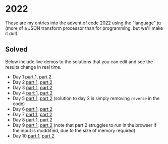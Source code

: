 # 2022

These are my entries into the [advent of code 2022](https://adventofcode.com/2022) using the "language" [jq](https://stedolan.github.io/jq/) (more of a JSON transform processor than for programming, but we'll make it do!).

## Solved

Below include live demos to the solutions that you can edit and see the results change in real time.

- Day 1 [part 1](https://jqterm.com/ff764509777096eb5a92fc89baa13547?query=split%28%22%5Cn%5Cn%22%29%20%7C%20map%28split%28%22%5Cn%22%29%20%7C%20map%28tonumber%3F%29%20%7C%20add%29%20%7C%20max&slurp=true&raw-input=true), [part 2](https://jqterm.com/ff764509777096eb5a92fc89baa13547?query=split%28%22%5Cn%5Cn%22%29%20%7C%20map%28split%28%22%5Cn%22%29%20%7C%20map%28tonumber%3F%29%20%7C%20add%29%20%7C%20sort%5B-3%3A%5D%20%7C%20add&slurp=true&raw-input=true)
- Day 2 [part 1](https://jqterm.com/a41db175eab863e7205a04275edf2da7?query=def%20values%3A%20%7B%20A%3A%20-1%2C%20B%3A%20-2%2C%20C%3A%20-3%2C%20X%3A%201%2C%20Y%3A%202%2C%20Z%3A%203%20%7D%5B.%5D%3B%0A%0A%23%20-2%20%3D%20win%2C%20-1%20%3D%20lose%2C%200%20%3D%20draw%2C%201%20%3D%20win%2C%202%20%3D%20lose%0A%23%20so%20we%20adjust%20the%20values%20for%20the%20scoring%0Adef%20score%3A%0A%20%20add%20%7C%0A%20%20if%20.%20%3D%3D%20-2%20then%201%0A%20%20elif%20.%20%3D%3D%202%20then%20-1%0A%20%20else%20.%0A%20%20end%0A%3B%0A%0Adef%20scoring%3A%20if%20.%20%3C%200%20then%200%20elif%20.%20%3D%3D%200%20then%203%20else%206%20end%3B%0A%0A%7B%20A%3A%20%22X%22%2C%20B%3A%20%22Y%22%2C%20C%3A%20%22Z%22%20%7D%20as%20%24draw%20%7C%0A%7B%20A%3A%20%22Y%22%2C%20B%3A%20%22Z%22%2C%20C%3A%20%22X%22%20%7D%20as%20%24win%20%7C%0A%7B%20A%3A%20%22Z%22%2C%20B%3A%20%22X%22%2C%20C%3A%20%22Y%22%20%7D%20as%20%24lose%20%7C%0A%0Adef%20predict%3A%0A%09if%20.%5B1%5D%20%3D%3D%20%22X%22%20then%20%5B.%5B0%5D%2C%20%24lose%5B.%5B0%5D%5D%5D%0A%09elif%20.%5B1%5D%20%3D%3D%20%22Y%22%20then%20%5B.%5B0%5D%2C%20%24draw%5B.%5B0%5D%5D%5D%0A%09else%20%5B.%5B0%5D%2C%20%24win%5B.%5B0%5D%5D%5D%0A%09end%0A%3B%0A%0Asplit%28%22%5Cn%22%29%20%7C%0Amap%28%0A%20%20select%28.%20!%3D%20%22%22%29%20%7C%20%23%20filter%20empty%0A%20%20split%28%22%20%22%29%20%7C%20%23%20get%20left%20and%20right%0A%20%20predict%20%7C%0A%20%20map%28values%29%20%7C%20%23%20convert%20to%20scoring%0A%20%20score%20as%20%24win%20%7C%20%23%20capture%20whether%20it%20was%20win%2C%20lose%20or%20draw%0A%20%20.%5B1%5D%20%2B%20%28%24win%20%7C%20scoring%29%0A%29%20%7C%20add%0A&slurp=true&raw-input=true), [part 2](https://jqterm.com/a41db175eab863e7205a04275edf2da7?query=def%20values%3A%20%7B%20A%3A%20-1%2C%20B%3A%20-2%2C%20C%3A%20-3%2C%20X%3A%201%2C%20Y%3A%202%2C%20Z%3A%203%20%7D%5B.%5D%3B%0A%0A%23%20-2%20%3D%20win%2C%20-1%20%3D%20lose%2C%200%20%3D%20draw%2C%201%20%3D%20win%2C%202%20%3D%20lose%0A%23%20so%20we%20adjust%20the%20values%20for%20the%20scoring%0Adef%20score%3A%0A%20%20add%20%7C%0A%20%20if%20.%20%3D%3D%20-2%20then%201%0A%20%20elif%20.%20%3D%3D%202%20then%20-1%0A%20%20else%20.%0A%20%20end%0A%3B%0A%0Adef%20scoring%3A%20if%20.%20%3C%200%20then%200%20elif%20.%20%3D%3D%200%20then%203%20else%206%20end%3B%0A%0A%7B%20A%3A%20%22X%22%2C%20B%3A%20%22Y%22%2C%20C%3A%20%22Z%22%20%7D%20as%20%24draw%20%7C%0A%7B%20A%3A%20%22Y%22%2C%20B%3A%20%22Z%22%2C%20C%3A%20%22X%22%20%7D%20as%20%24win%20%7C%0A%7B%20A%3A%20%22Z%22%2C%20B%3A%20%22X%22%2C%20C%3A%20%22Y%22%20%7D%20as%20%24lose%20%7C%0A%0Adef%20predict%3A%0A%09if%20.%5B1%5D%20%3D%3D%20%22X%22%20then%20%5B.%5B0%5D%2C%20%24lose%5B.%5B0%5D%5D%5D%0A%09elif%20.%5B1%5D%20%3D%3D%20%22Y%22%20then%20%5B.%5B0%5D%2C%20%24draw%5B.%5B0%5D%5D%5D%0A%09else%20%5B.%5B0%5D%2C%20%24win%5B.%5B0%5D%5D%5D%0A%09end%0A%3B%0A%0Asplit%28%22%5Cn%22%29%20%7C%0Amap%28%0A%20%20select%28.%20!%3D%20%22%22%29%20%7C%20%23%20filter%20empty%0A%20%20split%28%22%20%22%29%20%7C%20%23%20get%20left%20and%20right%0A%20%20predict%20%7C%0A%20%20map%28values%29%20%7C%20%23%20convert%20to%20scoring%0A%20%20score%20as%20%24win%20%7C%20%23%20capture%20whether%20it%20was%20win%2C%20lose%20or%20draw%0A%20%20.%5B1%5D%20%2B%20%28%24win%20%7C%20scoring%29%0A%29%20%7C%20add%0A&slurp=true&raw-input=true)
- Day 3 [part 1](https://jqterm.com/0a9a8041baad77b6f10715a57fff4adf?query=def%20mapToNumbers%3A%20explode%20%7C%20map%28.%20-%2096%29%20%7C%20map%28if%20.%20%3C%200%20then%20.%20%2B%2058%20else%20.%20end%29%3B%0A%0Adef%20findRepeating%3A%0A%20%20length%20as%20%24l%20%7C%20split%28%22%22%29%20%7C%0A%20%20%28reduce%20.%5B0%3A%24l%2F2%5D%5B%5D%20as%20%24_%20%28%7B%7D%3B%20.%20%2B%20%7B%20%22%5C%28%24_%29%22%3A%201%20%7D%20%29%29%20as%20%24start%20%7C%0A%20%20reduce%20.%5B%24l%2F2%3A%5D%5B%5D%20as%20%24_%20%28%24start%3B%20if%20.%5B%24_%5D%20%3D%3D%201%20then%20.%5B%24_%5D%20%2B%3D%201%20else%20.%20end%29%20%7C%0A%20%20to_entries%20%7C%20map%28select%28.value%20%3E%201%29%29%20%7C%20first.key%0A%3B%0A%0Adef%20parse%3A%20split%28%22%5Cn%22%29%20%7C%20map%28select%28.%20!%3D%20%22%22%29%29%3B%0A%0Aparse%20%7C%20map%28findRepeating%29%20%7C%20join%28%22%22%29%20%7C%20mapToNumbers%20%7C%20add%0A&slurp=true&raw-input=true), [part 2](https://jqterm.com/0a9a8041baad77b6f10715a57fff4adf?query=def%20mapToNumbers%3A%20explode%20%7C%20map%28.%20-%2096%29%20%7C%20map%28if%20.%20%3C%200%20then%20.%20%2B%2058%20else%20.%20end%29%3B%0A%0Adef%20findRepeating%3A%20%0A%20%20.%20as%20%24in%20%7C%20%0A%20%20%28reduce%20%28%24in%5B0%5D%20%7C%20split%28%22%22%29%29%5B%5D%20as%20%24_%20%28%7B%7D%3B%20.%20%2B%20%7B%20%24_%3A%201%20%7D%20%29%29%20%7C%20.%20as%20%24a%20%7C%0A%20%20reduce%20%28%24in%5B1%5D%20%7C%20split%28%22%22%29%29%5B%5D%20as%20%24_%20%28%24a%3B%20if%20.%5B%24_%5D%20%3D%3D%201%20then%20.%5B%24_%5D%20%2B%3D%201%20else%20.%20end%29%20%7C%20.%20as%20%24b%20%7C%0A%20%20reduce%20%28%24in%5B2%5D%20%7C%20split%28%22%22%29%29%5B%5D%20as%20%24_%20%28%24b%3B%20if%20.%5B%24_%5D%20%3D%3D%202%20then%20.%5B%24_%5D%20%2B%3D%201%20else%20.%20end%29%20%7C%0A%20%20to_entries%20%7C%20map%28select%28.value%20%3E%202%29%29%20%7C%20first.key%0A%3B%0A%0Adef%20parse%3A%20split%28%22%5Cn%22%29%20%7C%20map%28select%28.%20!%3D%20%22%22%29%29%3B%0A%0Adef%20group%28%24n%29%3A%20.%20as%20%24input%20%7C%20reduce%20range%20%280%3B%20length%3B%20%24n%29%20as%20%24i%20%28%5B%5D%3B%20.%20%2B%20%5B%24input%5B%24i%3A%24i%2B%24n%5D%5D%29%3B%0A%0Aparse%20%7C%20group%283%29%20%7C%20map%28findRepeating%29%20%7C%20join%28%22%22%29%20%7C%20mapToNumbers%20%7C%20add&slurp=true&raw-input=true)
- Day 4 [part 1](https://jqterm.com/633b9ded392c4558cdb4e70a963272bf?query=def%20parse%3A%20split%28%22%5Cn%22%29%20%7C%20map%28select%28.%20!%3D%20%22%22%29%20%7C%20split%28%22%2C%22%29%20%7C%20map%28split%28%22-%22%29%20%7C%20map%28tonumber%29%29%29%3B%0Adef%20asRange%3A%0A%09%28flatten%20%7C%20%7B%20min%3A%20min%2C%20max%3A%20max%20%7D%29%20as%20%24range%20%7C%0A%20%20map%28%0A%20%20%20%20%28.%5B0%5D%20%3E%20%24range.min%29%20or%20%28.%5B1%5D%20%3C%20%24range.max%29%0A%20%20%29%20%7C%20select%28%28.%5B0%5D%20and%20.%5B1%5D%29%20%7C%20not%29%0A%3B%0Aparse%20%7C%20map%28asRange%29%20%7C%20length%0A&slurp=true&raw-input=true), [part 2](https://jqterm.com/633b9ded392c4558cdb4e70a963272bf?query=def%20parse%3A%20split%28%22%5Cn%22%29%20%7C%20map%28select%28.%20!%3D%20%22%22%29%20%7C%20split%28%22%2C%22%29%20%7C%20map%28split%28%22-%22%29%20%7C%20map%28tonumber%29%29%29%3B%0A%0Aparse%20%7C%20map%28%0A%09%28flatten%20%7C%20max%20-%20min%29%20as%20%24range%20%7C%20%0A%09map%28max%20-%20min%29%20%7C%20%24range%20-%20add%0A%29%20%7C%20map%28select%28.%20%3E%200%20%7C%20not%29%29%20%7C%20length&slurp=true&raw-input=true)
- Day 5 [part 1](https://jqterm.com/e800b0fd6d97106e263952a776554891?query=def%20stripEmpty%3A%20map%28select%28.%20!%3D%20%22%22%20and%20.%20!%3D%20%22%20%22%29%29%3B%0A%0Adef%20parse%3A%20split%28%22%5Cn%5Cn%22%29%20%7C%20map%28split%28%22%5Cn%22%29%20%7C%20stripEmpty%29%20%7C%20%7B%20stack%3A%20.%5B0%5D%2C%20moves%3A%20.%5B1%5D%20%7D%3B%0A%0Adef%20getRows%28%24cols%29%3A%0A%20%20.%20as%20%24stack%20%7C%0A%20%20reduce%20range%20%280%3B%20%24cols%20*%204%3B%204%29%20as%20%24i%20%28%0A%20%20%20%20%5B%5D%3B%0A%20%20%20%20.%20%2B%20%5B%24stack%5B%24i%2B1%3A%24i%2B2%5D%5D%0A%20%20%29%3B%0A%0Adef%20parseStack%3A%0A%20%20.stack%20%7C%20reverse%20as%20%24stack%20%7C%0A%20%20%28%24stack%5B0%5D%20%7C%20split%28%22%20%22%29%20%7C%20stripEmpty%20%7C%20length%29%20as%20%24cols%20%7C%0A%20%20%24stack%5B1%3A%5D%20%7C%20map%28getRows%28%24cols%29%29%20%7C%20transpose%20%7C%20map%28stripEmpty%29%0A%3B%0A%0Adef%20parseMove%3A%20split%28%22%20%22%29%20%7C%20%7B%20n%3A%20.%5B1%5D%20%7C%20tonumber%2C%20from%3A%20%28.%5B3%5D%20%7C%20tonumber%20-1%29%2C%20to%3A%20%28.%5B5%5D%20%7C%20tonumber%20-1%29%20%7D%3B%0A%0Adef%20processMoves%3A%0A%20%20reduce%20%28.moves%20%7C%20map%28parseMove%29%29%5B%5D%20as%20%24move%20%28%0A%20%20%20%20.stack%3B%20%23%20initial%20state%0A%20%20%20%20%28.%5B%24move.from%5D%5B-%24move.n%3A%5D%20%7C%20reverse%29%20as%20%24target%20%7C%20%23%20copy%0A%20%20%20%20.%5B%24move.from%5D%20%3D%20.%5B%24move.from%5D%5B%3A-%24move.n%5D%20%7C%20%23%20remove%0A%20%20%20%20.%5B%24move.to%5D%20%2B%3D%20%24target%20%23%20add%0A%20%20%29%0A%3B%0A%0Aparse%20%7C%0A.%20%2B%20%7B%20stack%3A%20parseStack%20%7D%20%7C%0AprocessMoves%20%7C%0Amap%28.%5B-1%5D%29%20%7C%20%0Ajoin%28%22%22%29%0A&slurp=true&raw-input=true&raw=true), [part 2](https://jqterm.com/e800b0fd6d97106e263952a776554891?query=def%20stripEmpty%3A%20map%28select%28.%20!%3D%20%22%22%20and%20.%20!%3D%20%22%20%22%29%29%3B%0A%0Adef%20parse%3A%20split%28%22%5Cn%5Cn%22%29%20%7C%20map%28split%28%22%5Cn%22%29%20%7C%20stripEmpty%29%20%7C%20%7B%20stack%3A%20.%5B0%5D%2C%20moves%3A%20.%5B1%5D%20%7D%3B%0A%0Adef%20getRows%28%24cols%29%3A%0A%20%20.%20as%20%24stack%20%7C%0A%20%20reduce%20range%20%280%3B%20%24cols%20*%204%3B%204%29%20as%20%24i%20%28%0A%20%20%20%20%5B%5D%3B%0A%20%20%20%20.%20%2B%20%5B%24stack%5B%24i%2B1%3A%24i%2B2%5D%5D%0A%20%20%29%3B%0A%0Adef%20parseStack%3A%0A%20%20.stack%20%7C%20reverse%20as%20%24stack%20%7C%0A%20%20%28%24stack%5B0%5D%20%7C%20split%28%22%20%22%29%20%7C%20stripEmpty%20%7C%20length%29%20as%20%24cols%20%7C%0A%20%20%24stack%5B1%3A%5D%20%7C%20map%28getRows%28%24cols%29%29%20%7C%20transpose%20%7C%20map%28stripEmpty%29%0A%3B%0A%0Adef%20parseMove%3A%20split%28%22%20%22%29%20%7C%20%7B%20n%3A%20.%5B1%5D%20%7C%20tonumber%2C%20from%3A%20%28.%5B3%5D%20%7C%20tonumber%20-1%29%2C%20to%3A%20%28.%5B5%5D%20%7C%20tonumber%20-1%29%20%7D%3B%0A%0Adef%20processMoves%3A%0A%20%20reduce%20%28.moves%20%7C%20map%28parseMove%29%29%5B%5D%20as%20%24move%20%28%0A%20%20%20%20.stack%3B%20%23%20initial%20state%0A%20%20%20%20.%5B%24move.from%5D%5B-%24move.n%3A%5D%20as%20%24target%20%7C%20%23%20copy%0A%20%20%20%20.%5B%24move.from%5D%20%3D%20.%5B%24move.from%5D%5B%3A-%24move.n%5D%20%7C%20%23%20remove%0A%20%20%20%20.%5B%24move.to%5D%20%2B%3D%20%24target%20%23%20add%0A%20%20%29%0A%3B%0A%0Aparse%20%7C%0A.%20%2B%20%7B%20stack%3A%20parseStack%20%7D%20%7C%0AprocessMoves%20%7C%0Amap%28.%5B-1%5D%29%20%7C%20%0Ajoin%28%22%22%29%0A&slurp=true&raw-input=true&raw=true) (solution to day 2 is simply removing `reverse` in the code)
- Day 6 [part 1](https://jqterm.com/656c5189b2346d56b2ad5c9f4af97402?query=4%20as%20%24n%20%7C%0A.%20as%20%24input%20%7C%0A0%20%7C%20until%28%0A%20%20%28%24input%5B.%3A.%2B%24n%5D%20%7C%20explode%20%7C%20unique%20%7C%20length%29%20%3D%3D%20%24n%3B%0A%20%20.%20%2B%201%0A%29%20%7C%0A.%20%2B%20%24n&slurp=true&raw-input=true), [part 2](https://jqterm.com/656c5189b2346d56b2ad5c9f4af97402?query=14%20as%20%24n%20%7C%0A.%20as%20%24input%20%7C%0A0%20%7C%20until%28%0A%20%20%28%24input%5B.%3A.%2B%24n%5D%20%7C%20explode%20%7C%20unique%20%7C%20length%29%20%3D%3D%20%24n%3B%0A%20%20.%20%2B%201%0A%29%20%7C%0A.%20%2B%20%24n&slurp=true&raw-input=true)
- Day 7 [part 1](https://jqterm.com/edc25c50ed0c5168f221a6f934bb0824?query=def%20log%28s%29%3A%20.%20as%20%24_%20%7C%20%5Bs%5D%20%7C%20debug%20%7C%20%24_%3B%0Adef%20parse%3A%20split%28%22%5Cn%22%29%20%7C%20map%28select%28.%20!%3D%20%22%22%29%29%3B%0Adef%20parseLine%3A%0A%09split%28%22%20%22%29%20%7C%0A%09if%20.%5B0%5D%20%3D%3D%20%22dir%22%20then%0A%09%09%7B%20file%3A%20%22%5C%28.%5B1%5D%29%22%2C%20contents%3A%20%7B%7D%2C%20type%3A%20%22dir%22%20%7D%0A%09else%0A%09%09%7B%20file%3A%20%22%5C%28.%5B1%5D%29%22%2C%20size%3A%20.%5B0%5D%20%7C%20tonumber%2C%20type%3A%20%22file%22%20%7D%0A%09end%0A%3B%0A%0Adef%20cd%28%24path%29%3A%0A%20%20if%20%24path%20%3D%3D%20%22..%22%20then%0A%20%20%20%20.pwd%20%3D%20.pwd%5B%3A-1%5D%20%23%20pop%0A%20%20else%0A%20%20%20%20.pwd%20%2B%3D%20%5B%24path%5D%20%7C%0A%20%20%20%20setpath%28.pwd%3B%20%7B%20_files%3A%20%5B%5D%20%7D%29%0A%20%20end%0A%3B%0A%0Adef%20doCommand%28%24cmd%29%3A%0A%09if%20%28%24cmd%20%7C%20startswith%28%22%24%20cd%22%29%29%20then%0A%09%09%28%24cmd%20%7C%20split%28%22%20%22%29%20%7C%20.%5B2%5D%29%20as%20%24path%20%7C%0A%20%20%20%20cd%28%24path%29%0A%09elif%20%24cmd%20%7C%20startswith%28%22%24%20ls%22%29%20then%0A%20%20%20%20.%0A%09else%0A%20%20%20%20%28%24cmd%20%7C%20parseLine%29%20as%20%24res%20%7C%0A%20%20%20%20if%20%24res.type%20%3D%3D%20%22file%22%20then%0A%20%20%20%20%20%20%28getpath%28.pwd%20%2B%20%5B%22_files%22%5D%29%20%2B%20%5B%24res%5D%29%20as%20%24res%20%7C%0A%20%20%20%20%20%20setpath%28.pwd%20%2B%20%5B%22_files%22%5D%3B%20%24res%29%0A%20%20%20%20else%20.%20end%0A%09end%0A%3B%0A%0Adef%20buildTree%28%24fs%29%3A%0A%20%20reduce%20.%5B%5D%20as%20%24line%20%28%0A%20%20%20%20%24fs%3B%20%23%20initial%20state%0A%20%20%20%20doCommand%28%24line%29%0A%20%20%29%0A%3B%0A%0Adef%20calc%3A%0A%20%20walk%28%0A%20%20%20%20if%20type%20%3D%3D%20%22object%22%20and%20._files%3F%20then%0A%20%20%20%20%20._size%20%3D%20%28%5B..%5D%20%7C%20map%28select%28._files%3F%29._files%20%7C%20map%28.size%29%20%7C%20add%29%29%0A%20%20%20%20else%20.%20end%0A%20%20%29%0A%3B%0A%0Adef%20total%3A%0A%20%20%5B..%5D%20%7C%20map%28select%28._size%3F%29._size%20%7C%20add%29%20%7C%20map%28select%28.%20%3C%3D%20100000%29%29%20%7C%20add%0A%3B%0A%0A%7B%20%22%2F%22%3A%20%7B%7D%2C%20%22pwd%22%3A%20%5B%22%2F%22%5D%20%7D%20as%20%24fs%20%7C%0A%0Aparse%5B1%3A%5D%20%7C%20buildTree%28%24fs%29%20%7C%20calc%20%7C%20total%0A&slurp=true&raw-input=true), [part 2](https://jqterm.com/edc25c50ed0c5168f221a6f934bb0824?query=def%20log%28s%29%3A%20.%20as%20%24_%20%7C%20%5Bs%5D%20%7C%20debug%20%7C%20%24_%3B%0Adef%20parse%3A%20split%28%22%5Cn%22%29%20%7C%20map%28select%28.%20!%3D%20%22%22%29%29%3B%0Adef%20parseLine%3A%0A%09split%28%22%20%22%29%20%7C%0A%09if%20.%5B0%5D%20%3D%3D%20%22dir%22%20then%0A%09%09%7B%20file%3A%20%22%5C%28.%5B1%5D%29%22%2C%20contents%3A%20%7B%7D%2C%20type%3A%20%22dir%22%20%7D%0A%09else%0A%09%09%7B%20file%3A%20%22%5C%28.%5B1%5D%29%22%2C%20size%3A%20.%5B0%5D%20%7C%20tonumber%2C%20type%3A%20%22file%22%20%7D%0A%09end%0A%3B%0A%0Adef%20cd%28%24path%29%3A%0A%20%20if%20%24path%20%3D%3D%20%22..%22%20then%0A%20%20%20%20.pwd%20%3D%20.pwd%5B%3A-1%5D%20%23%20pop%0A%20%20else%0A%20%20%20%20.pwd%20%2B%3D%20%5B%24path%5D%20%7C%0A%20%20%20%20setpath%28.pwd%3B%20%7B%20_files%3A%20%5B%5D%20%7D%29%0A%20%20end%0A%3B%0A%0Adef%20doCommand%28%24cmd%29%3A%0A%09if%20%28%24cmd%20%7C%20startswith%28%22%24%20cd%22%29%29%20then%0A%09%09%28%24cmd%20%7C%20split%28%22%20%22%29%20%7C%20.%5B2%5D%29%20as%20%24path%20%7C%0A%20%20%20%20cd%28%24path%29%0A%09elif%20%24cmd%20%7C%20startswith%28%22%24%20ls%22%29%20then%0A%20%20%20%20.%0A%09else%0A%20%20%20%20%28%24cmd%20%7C%20parseLine%29%20as%20%24res%20%7C%0A%20%20%20%20if%20%24res.type%20%3D%3D%20%22file%22%20then%0A%20%20%20%20%20%20%28getpath%28.pwd%20%2B%20%5B%22_files%22%5D%29%20%2B%20%5B%24res%5D%29%20as%20%24res%20%7C%0A%20%20%20%20%20%20setpath%28.pwd%20%2B%20%5B%22_files%22%5D%3B%20%24res%29%0A%20%20%20%20else%20.%20end%0A%09end%0A%3B%0A%0Adef%20buildTree%28%24fs%29%3A%0A%20%20reduce%20.%5B%5D%20as%20%24line%20%28%0A%20%20%20%20%24fs%3B%20%23%20initial%20state%0A%20%20%20%20doCommand%28%24line%29%0A%20%20%29%0A%3B%0A%0Adef%20calc%3A%0A%20%20walk%28%0A%20%20%20%20if%20type%20%3D%3D%20%22object%22%20and%20._files%3F%20then%0A%20%20%20%20%20._size%20%3D%20%28%5B..%5D%20%7C%20map%28select%28._files%3F%29._files%20%7C%20map%28.size%29%20%7C%20add%29%29%0A%20%20%20%20else%20.%20end%0A%20%20%29%0A%3B%0A%0Adef%20totals%3A%0A%20%20%5B..%5D%20%7C%20map%28select%28._size%3F%29._size%20%7C%20add%29%0A%3B%0A%0A%7B%20%22%2F%22%3A%20%7B%7D%2C%20%22pwd%22%3A%20%5B%22%2F%22%5D%20%7D%20as%20%24fs%20%7C%0A70000000%20as%20%24total%20%7C%0A30000000%20as%20%24min%20%7C%0Aparse%5B1%3A%5D%20%7C%20buildTree%28%24fs%29%20%7C%0Acalc%20%7C%0Atotals%20%7C%0Asort%20%7C%0A%28%24total%20-%20last%29%20as%20%24available%20%7C%0Amap%28select%28%0A%20%20%28%24available%20%2B%20.%29%20%3E%20%24min%0A%29%29%20%7C%20first%0A&slurp=true&raw-input=true)
- Day 8 [part 1](https://jqterm.com/a1d8b5dbbc82a3775431a28dc3cbda9d?query=def%20parse%3A%0A%09split%28%22%5Cn%22%29%20%7C%0A%09map%28select%28.%20!%3D%20%22%22%29%20%7C%0A%09%20%20%20%20split%28%22%22%29%20%7C%0A%09%09map%28tonumber%29%0A%09%29%20%7C%0A%09to_entries%20%7C%0A%09map%28%0A%09%09.key%20as%20%24y%20%7C%0A%20%20%20%20%20%20%09.value%20%7C%0A%20%20%20%20%20%20%09to_entries%20%7C%0A%20%20%20%20%20%20%09map%28%0A%09%09%09.%20%2B%20%7B%20x%3A%20.key%2C%20y%3A%20%24y%20%7D%20%7C%0A%20%20%20%20%20%20%20%20%20%20%09del%28.key%29%0A%09%09%29%0A%09%29%0A%3B%0A%0Adef%20find%28%24trees%29%3A%0A%20%20%24trees%20%7C%0A%09.%5B1%3A-1%5D%20%7C%0A%20%20map%28%0A%20%20%20%20first%20as%20%24first%20%7C%0A%20%20%20%20.%5B1%3A-1%5D%20%7C%0A%20%20%20%20%20%20%23%20log%28%24first%2C.%29%7C%0A%20%20%20%20reduce%20.%5B%5D%20as%20%24_%20%28%0A%20%20%20%20%20%20%5B%24first%5D%3B%0A%20%20%20%20%20%20if%20%24_.value%20%3E%20last.value%20then%0A%20%20%20%20%20%20%20%20.%20%2B%20%5B%24_%5D%0A%20%20%20%20%20%20else%0A%20%20%20%20%20%20%20%20.%0A%20%20%20%20%20%20end%0A%20%20%20%20%29%20%7C%20.%5B1%3A%5D%0A%20%20%29%0A%3B%0A%0Aparse%20%7C%0A.%20as%20%24input%20%7C%0A%5B%0A%20%20find%28.%29%2C%0A%20%20find%28map%28reverse%29%29%2C%0A%20%20find%28transpose%29%2C%0A%20%20find%28transpose%20%7C%20map%28reverse%29%29%0A%5D%20%7C%0Aflatten%20%7C%0Amap%28select%28.%20!%3D%20null%29%29%20%7C%0Aunique%20%7C%0Alength%20as%20%24inner%20%7C%0A%24input%20%7C%0Afirst%20%7C%0Alength%20*%202%20%2B%20%28%24input%20%7C%20transpose%20%7C%20first%20%7C%20%28length%20-%202%29%20*%202%29%20%2B%20%24inner%0A&slurp=true&raw-input=true), [part 2](https://jqterm.com/a1d8b5dbbc82a3775431a28dc3cbda9d?query=def%20parse%3A%0A%09split%28%22%5Cn%22%29%20%7C%0A%09map%28select%28.%20!%3D%20%22%22%29%20%7C%0A%09%20%20%20%20split%28%22%22%29%20%7C%0A%09%09map%28tonumber%29%0A%09%29%20%7C%0A%09to_entries%20%7C%0A%09map%28%0A%09%09.key%20as%20%24y%20%7C%0A%20%20%20%20%20%20%09.value%20%7C%0A%20%20%20%20%20%20%09to_entries%20%7C%0A%20%20%20%20%20%20%09map%28%0A%09%09%09.%20%2B%20%7B%20x%3A%20.key%2C%20y%3A%20%24y%20%7D%20%7C%0A%20%20%20%20%20%20%20%20%20%20%09del%28.key%29%0A%09%09%29%0A%09%29%0A%3B%0A%0Adef%20find%3A%0A%20%20map%28%20%23%20each%20row%0A%20%20%20%20.%20as%20%24input%20%7C%0A%20%20%20%20%5Bforeach%20range%280%3B%20length%29%20as%20%24i%20%28%0A%20%20%20%20%20%20%24input%5B0%5D%3B%0A%20%20%20%20%20%20%24input%5B%24i%5D%20as%20%24current%20%7C%0A%20%20%20%20%20%20%24input%5B%24i%2B1%3A%5D%20%7C%0A%20%20%20%20%20%20length%20as%20%24n%20%7C%0A%20%20%20%20%20%20if%20%24n%20%3D%3D%200%20then%0A%20%20%20%20%20%20%20%200%0A%20%20%20%20%20%20else%0A%20%20%20%20%20%20%20%20until%28%0A%20%20%20%20%20%20%20%20%20%20%28length%20%3D%3D%200%29%20or%20%28first.value%20%3E%3D%20%24current.value%29%3B%0A%20%20%20%20%20%20%20%20%20%20.%5B1%3A%5D%0A%20%20%20%20%20%20%20%20%29%20%7C%0A%0A%20%20%20%20%20%20%20%20if%20length%20%3D%3D%200%20then%0A%20%20%20%20%20%20%20%20%20%200%0A%20%20%20%20%20%20%20%20else%0A%20%20%20%20%20%20%20%20%20%20length%20-%201%0A%20%20%20%20%20%20%20%20end%20%7C%0A%0A%20%20%20%20%20%20%20%20%28%24n%20-%20length%29%0A%20%20%20%20%20%20end%20%7C%0A%20%20%20%20%20%20.%20as%20%24score%20%7C%0A%0A%20%20%20%20%20%20%24input%5B%24i%5D%20%2B%20%7B%20score%3A%20%28%24score%20*%20%28%24input%5B%24i%5D.score%20%2F%2F%201%29%29%20%7D%0A%20%20%20%20%20%20%3B%0A%0A%20%20%20%20%20%20.%20%23%20emit%0A%20%20%20%20%29%5D%0A%20%20%29%0A%3B%0A%0Aparse%20%7C%0Afind%20%7C%0Amap%28reverse%29%20%7C%0Afind%20%7C%0Atranspose%20%7C%0Afind%20%7C%0Amap%28reverse%29%20%7C%0Afind%20%7C%0Aflatten%20%7C%0Amax_by%28.score%29%20%7C%0A.score%0A&slurp=true&raw-input=true)
- Day 9 [part 1](https://jqterm.com/304f9590d16035b539a8435f44440896?query=def%20parse%3A%20split%28%22%5Cn%22%29%20%7C%20map%28select%28.%20!%3D%20%22%22%29%20%7C%20split%28%22%20%22%29%20%7C%20%7B%20dir%3A%20.%5B0%5D%2C%20n%3A%20.%5B1%5D%20%7C%20tonumber%20%7D%29%20%3B%0A%0Adef%20calcGrid%3A%0A%20%20%5B%7B%20%20x%3A%200%2C%20y%3A%200%20%7D%5D%20as%20%24grid%20%7C%0A%20%20.%20as%20%24steps%20%7C%0A%20%20reduce%20range%280%3B%20length%29%20as%20%24i%20%28%0A%20%20%20%20%24grid%3B%0A%20%20%20%20if%20%24steps%5B%24i%5D.dir%20%3D%3D%20%22R%22%20then%0A%20%20%20%20%20%20.%20%2B%20%5B%7B%20x%3A%20%28last.x%20%2B%20%24steps%5B%24i%5D.n%29%2C%20y%3A%20last.y%20%7D%5D%0A%20%20%20%20elif%20%24steps%5B%24i%5D.dir%20%3D%3D%20%22L%22%20then%0A%20%20%20%20%20%20.%20%2B%20%5B%7B%20x%3A%20%28last.x%20-%20%24steps%5B%24i%5D.n%29%2C%20y%3A%20last.y%20%7D%5D%0A%20%20%20%20elif%20%24steps%5B%24i%5D.dir%20%3D%3D%20%22U%22%20then%0A%20%20%20%20%20%20.%20%2B%20%5B%7B%20x%3A%20last.x%2C%20y%3A%20%28last.y%20%2B%20%24steps%5B%24i%5D.n%29%20%7D%5D%0A%20%20%20%20else%0A%20%20%20%20%20%20.%20%2B%20%5B%7B%20x%3A%20last.x%2C%20y%3A%20%28last.y%20-%20%24steps%5B%24i%5D.n%29%20%7D%5D%0A%20%20%20%20end%0A%20%20%29%20%7C%20%7B%0A%20%20%20%20width%3A%20%28%28max_by%28.x%29.x%20-%20min_by%28.x%29.x%29%20%2B%201%29%2C%0A%20%20%20%20height%3A%20%28%28max_by%28.y%29.y%20-%20min_by%28.y%29.y%29%20%2B%201%29%2C%0A%20%20%20%20extra%3A%20%5B%28min_by%28.x%29.x%20%7C%20fabs%29%2C%20%28min_by%28.y%29.y%20%7C%20fabs%29%5D%0A%20%20%7D%0A%3B%0A%0Adef%20repeatN%28%24n%29%3A%20.%20as%20%24_%20%7C%20%5Brange%280%3B%20%24n%29%5D%20%7C%20map%28%24_%29%20%7C%20join%28%22%22%29%3B%0Adef%20stepValue%3A%0A%20%20%20%20if%20.s%20then%0A%20%20%20%20%20%20%22s%22%0A%20%20%20%20elif%20.h%20then%0A%20%20%20%20%20%20%22H%22%0A%20%20%20%20elif%20.t%20then%0A%20%20%20%20%20%20%22T%22%0A%20%20%20%20elif%20.visited%20then%0A%20%20%20%20%20%20%22%23%22%0A%20%20%20%20else%0A%20%20%20%20%20%20%22.%22%0A%20%20%20%20end%0A%3B%0Adef%20renderState%28%24grid%29%3A%0A%20%20.%20as%20%24movement%20%7C%0A%20%20reduce%20range%280%3B%20%24grid.height%29%20as%20%24y%20%28%0A%20%20%20%20%5B%5D%3B%0A%20%20%20%20.%20%2B%20%5Breduce%20range%280%3B%20%24grid.width%29%20as%20%24x%20%28%0A%20%20%20%20%20%20%5B%5D%3B%0A%20%20%20%20%20%20.%20%2B%20%5B%28%24movement%5B%24y%5D%5B%24x%5D%20%7C%20stepValue%29%20%2F%2F%20%22.%22%5D%0A%20%20%20%20%29%20%7C%20join%28%22%22%29%5D%0A%20%20%29%20%7C%20reverse%20%7C%20join%28%22%5Cn%22%29%3B%0A%0Adef%20splitter%28%24n%29%3A%20%22~%22%20%7C%20repeatN%28%24n%29%3B%0Adef%20clear%3A%20%22%5Cn%22%20%7C%20repeatN%282%29%3B%0Adef%20count%3A%20flatten%20%7C%20map%28select%28.visited%29%29%20%7C%20length%3B%0Adef%20render%28%24grid%29%3A%20%22%5C%28splitter%28%24grid.width%29%29%5Cn%5C%28renderState%28%24grid%29%29%5Cn%5C%28splitter%28%24grid.width%29%29%5Cn%5C%28count%29%5C%28clear%29%22%3B%0A%0Adef%20setInitialPoint%28%24grid%29%3A%0A%20%20%7B%20x%3A%20%24grid.extra%5B0%5D%2C%20y%3A%20%24grid.extra%5B1%5D%20%7D%20as%20%24init%20%7C%0A%20%20.grid%5B%24init.y%5D%5B%24init.x%5D%20%3D%20%7B%20visited%3A%20true%2C%20t%3A%20true%2C%20h%3A%20true%2C%20s%3A%20true%20%7D%20%2B%20%24init%20%7C%0A%20%20.head%20%3D%20%24init%20%7C%0A%20%20.tail%20%3D%20%24init%20%7C%0A%20%20.%0A%3B%0A%0Adef%20init%28%24grid%29%3A%0A%20%20reduce%20range%280%3B%20%24grid.height%29%20as%20%24y%20%28%0A%20%20%20%20%5B%5D%3B%0A%20%20%20%20.%20%2B%20%5Breduce%20range%280%3B%20%24grid.width%29%20as%20%24x%20%28%0A%20%20%20%20%20%20%5B%5D%3B%0A%20%20%20%20%20%20.%20%2B%20%5B%7B%20x%3A%20%24x%2C%20y%3A%20%24y%2C%20visited%3A%20false%20%7D%5D%0A%20%20%20%20%29%5D%0A%20%20%29%20%7C%0A%20%20%7B%20grid%3A%20.%20%7D%20%7C%0A%20%20setInitialPoint%28%24grid%29%0A%3B%0A%0A%0Adef%20remove%28%24point%29%3A%20.grid%5B.%5B%24point%5D.y%5D%5B.%5B%24point%5D.x%5D%5B%24point%5B0%3A1%5D%5D%20%3D%20false%20%7C%20.%3B%0Adef%20add%28%24point%29%3A%20.grid%5B.%5B%24point%5D.y%5D%5B.%5B%24point%5D.x%5D%5B%24point%5B0%3A1%5D%5D%20%3D%20true%20%7C%20.%3B%0A%0Adef%20visit%3A%20.grid%5B.tail.y%5D%5B.tail.x%5D.visited%20%3D%20true%20%7C%20.%20%3B%0A%0Adef%20moveSingleAxis%28%24x%3B%20%24y%29%3A%0A%20%20if%20%24x%20%3E%201%20then%0A%20%20%20%20.tail.x%20%2B%3D%20%28%24x-1%29%0A%20%20elif%20%24x%20%3C%20-1%20then%0A%20%20%20%20.tail.x%20-%3D%201%0A%20%20else%0A%20%20%20%20.%0A%20%20end%20%7C%0A%0A%20%20if%20%24y%20%3E%201%20then%0A%20%20%20%20.tail.y%20%2B%3D%20%28%24y-1%29%0A%20%20elif%20%24y%20%3C%20-1%20then%0A%20%20%20%20.tail.y%20-%3D%201%0A%20%20else%0A%20%20%20%20.%0A%20%20end%0A%3B%0A%0Adef%20moveT%3A%0A%20%20remove%28%22tail%22%29%20%7C%0A%20%20%28.head.x%20-%20.tail.x%29%20as%20%24x%20%7C%0A%20%20%28.head.y%20-%20.tail.y%29%20as%20%24y%20%7C%0A%0A%20%20if%20%24y%20%3D%3D%200%20or%20%24x%20%3D%3D%200%20then%20%23%20single%20axis%20movement%0A%20%20%20%20moveSingleAxis%28%24x%3B%20%24y%29%0A%20%20else%20%23%20diagonal%0A%20%20%20%20if%20%24y%20%7C%20fabs%20%3D%3D%202%20then%0A%20%20%20%20%20%20.tail.x%20%3D%20.head.x%20%7C%0A%20%20%20%20%20%20moveSingleAxis%280%3B%20%24y%29%0A%20%20%20%20elif%20%24x%20%7C%20fabs%20%3D%3D%202%20then%0A%20%20%20%20%20%20.tail.y%20%3D%20.head.y%20%7C%0A%20%20%20%20%20%20moveSingleAxis%28%24x%3B%200%29%0A%20%20%20%20else%0A%20%20%20%20%20%20.%0A%20%20%20%20end%0A%20%20end%20%7C%0A%20%20add%28%22tail%22%29%20%7C%0A%20%20visit%0A%3B%0A%0Adef%20moveH%28%24axis%3B%20%24direction%29%3A%0A%20%20%23%201.%20remove%20H%20from%20current%20position%0A%20%20remove%28%22head%22%29%20%7C%0A%20%20%23%202.%20update%20position%0A%20%20.head%5B%24axis%5D%20%3D%20%28.head%5B%24axis%5D%20%2B%20%24direction%29%20%7C%0A%20%20%23%203.%20update%20H%0A%20%20add%28%22head%22%29%20%7C%0A%20%20moveT%0A%3B%0Adef%20moveH%28%24axis%29%3A%20moveH%28%24axis%3B%201%29%3B%0A%0A%0Adef%20walkSteps%28%24state%3B%20%24grid%29%3A%0A%20%20.%20as%20%24steps%20%7C%0A%20%20foreach%20range%280%3B%20length%29%20as%20%24i%20%28%0A%20%20%20%20%24state%3B%0A%20%20%20%20%23%20update%0A%20%20%20%20%24steps%5B%24i%5D%20as%20%24dir%20%7C%0A%0A%20%20%20%20if%20%24dir%20%3D%3D%20%22R%22%20then%0A%20%20%20%20%20%20moveH%28%22x%22%29%0A%20%20%20%20elif%20%24dir%20%3D%3D%20%22L%22%20then%0A%20%20%20%20%20%20moveH%28%22x%22%3B%20-1%29%0A%20%20%20%20elif%20%24dir%20%3D%3D%20%22D%22%20then%0A%20%20%20%20%20%20moveH%28%22y%22%3B%20-1%29%0A%20%20%20%20else%0A%20%20%20%20%20%20moveH%28%22y%22%29%0A%20%20%20%20end%3B%0A%20%20%20%20.grid%20%7C%20render%28%24grid%29%0A%20%20%29%0A%3B%0A%0Adef%20explodeSteps%3A%0A%20%20reduce%20.%5B%5D%20as%20%24step%20%28%0A%20%20%20%20%5B%5D%3B%0A%20%20%20%20.%20%2B%20%28%5Brange%280%3B%20%24step.n%29%5D%20%7C%20map%28%24step.dir%29%29%0A%20%20%29%0A%3B%0A%0Aparse%20%7C%0AcalcGrid%20as%20%24grid%20%7C%0AexplodeSteps%20%7C%0AwalkSteps%28init%28%24grid%29%3B%20%24grid%29%0A&slurp=true&raw-input=true&raw=true), [part 2](https://jqterm.com/304f9590d16035b539a8435f44440896?query=def%20log%28s%29%3A%20.%20as%20%24_%20%7C%20if%20%5Bs%5D%20%7C%20length%20%3E%200%20then%20%5Bs%5D%20%7C%20debug%20else%20empty%20end%20%7C%20%24_%3B%0Adef%20log%28s%29%3A%20.%3B%20%23%20this%20let%27s%20me%20turn%20logging%20on%20and%20off%20easily%0A%0Adef%20parse%3A%20split%28%22%5Cn%22%29%20%7C%20map%28select%28.%20!%3D%20%22%22%29%20%7C%20split%28%22%20%22%29%20%7C%20%7B%20dir%3A%20.%5B0%5D%2C%20n%3A%20.%5B1%5D%20%7C%20tonumber%20%7D%29%20%3B%0A%0Adef%20calcGrid%3A%0A%20%20%5B%7B%20%20x%3A%200%2C%20y%3A%200%20%7D%5D%20as%20%24grid%20%7C%0A%20%20.%20as%20%24steps%20%7C%0A%20%20reduce%20range%280%3B%20length%29%20as%20%24i%20%28%0A%20%20%20%20%24grid%3B%0A%20%20%20%20if%20%24steps%5B%24i%5D.dir%20%3D%3D%20%22R%22%20then%0A%20%20%20%20%20%20.%20%2B%20%5B%7B%20x%3A%20%28last.x%20%2B%20%24steps%5B%24i%5D.n%29%2C%20y%3A%20last.y%20%7D%5D%0A%20%20%20%20elif%20%24steps%5B%24i%5D.dir%20%3D%3D%20%22L%22%20then%0A%20%20%20%20%20%20.%20%2B%20%5B%7B%20x%3A%20%28last.x%20-%20%24steps%5B%24i%5D.n%29%2C%20y%3A%20last.y%20%7D%5D%0A%20%20%20%20elif%20%24steps%5B%24i%5D.dir%20%3D%3D%20%22U%22%20then%0A%20%20%20%20%20%20.%20%2B%20%5B%7B%20x%3A%20last.x%2C%20y%3A%20%28last.y%20%2B%20%24steps%5B%24i%5D.n%29%20%7D%5D%0A%20%20%20%20else%0A%20%20%20%20%20%20.%20%2B%20%5B%7B%20x%3A%20last.x%2C%20y%3A%20%28last.y%20-%20%24steps%5B%24i%5D.n%29%20%7D%5D%0A%20%20%20%20end%0A%20%20%29%20%7C%20%7B%0A%20%20%20%20width%3A%20%28%28max_by%28.x%29.x%20-%20min_by%28.x%29.x%29%20%2B%201%29%2C%0A%20%20%20%20height%3A%20%28%28max_by%28.y%29.y%20-%20min_by%28.y%29.y%29%20%2B%201%29%2C%0A%20%20%20%20extra%3A%20%5B%28min_by%28.x%29.x%20%7C%20fabs%29%2C%20%28min_by%28.y%29.y%20%7C%20fabs%29%5D%0A%20%20%7D%0A%3B%0A%0Adef%20repeatN%28%24n%29%3A%20.%20as%20%24_%20%7C%20%5Brange%280%3B%20%24n%29%5D%20%7C%20map%28%24_%29%20%7C%20join%28%22%22%29%3B%0Adef%20stepValue%28%24tail%3B%20%24x%3B%20%24y%29%3A%0A%20%20%20%20%28%24tail%20%7C%20index%28%7B%20x%3A%20%24x%2C%20y%3A%20%24y%20%7D%29%29%20as%20%24index%20%7C%0A%20%20%20%20if%20.s%20then%0A%20%20%20%20%20%20%22s%22%0A%20%20%20%20elif%20.h%20then%0A%20%20%20%20%20%20%22H%22%0A%20%20%20%20elif%20.t%20then%0A%20%20%20%20%20%20%22T%22%0A%20%20%20%20elif%20.visited%20then%0A%20%20%20%20%20%20%22%23%22%0A%20%20%20%20elif%20%24index%20!%3D%20null%20then%0A%20%20%20%20%20%20%24index%20%7C%20tostring%0A%20%20%20%20else%0A%20%20%20%20%20%20%22.%22%0A%20%20%20%20end%0A%3B%0Adef%20renderState%28%24grid%29%3A%0A%20%20.snake%20as%20%24tail%20%7C%0A%20%20.grid%20as%20%24movement%20%7C%0A%20%20reduce%20range%280%3B%20%24grid.height%29%20as%20%24y%20%28%0A%20%20%20%20%5B%5D%3B%0A%20%20%20%20.%20%2B%20%5Breduce%20range%280%3B%20%24grid.width%29%20as%20%24x%20%28%0A%20%20%20%20%20%20%5B%5D%3B%0A%20%20%20%20%20%20.%20%2B%20%5B%28%24movement%5B%24y%5D%5B%24x%5D%20%7C%20stepValue%28%24tail%3B%20%24x%3B%20%24y%29%29%20%2F%2F%20%22.%22%5D%0A%20%20%20%20%29%20%7C%20join%28%22%22%29%5D%0A%20%20%29%20%7C%20reverse%20%7C%20join%28%22%5Cn%22%29%3B%0A%0Adef%20splitter%28%24n%29%3A%20%22~%22%20%7C%20repeatN%28%24n%29%3B%0Adef%20clear%3A%20%22%5Cn%22%20%7C%20repeatN%282%29%3B%0Adef%20count%3A%20flatten%20%7C%20map%28select%28.visited%29%29%20%7C%20length%3B%0Adef%20render%28%24grid%29%3A%20%22%5C%28splitter%28%24grid.width%29%29%5Cn%5C%28renderState%28%24grid%29%29%5Cn%5C%28splitter%28%24grid.width%29%29%5Cn%5C%28count%29%5C%28clear%29%22%3B%0A%0Adef%20setInitialPoint%28%24grid%29%3A%0A%20%20%7B%20x%3A%20%24grid.extra%5B0%5D%2C%20y%3A%20%24grid.extra%5B1%5D%20%7D%20as%20%24init%20%7C%0A%20%20log%28%22init%22%2C%20%24init%29%20%7C%0A%20%20.grid%5B%24init.y%5D%5B%24init.x%5D%20%3D%20%7B%20visited%3A%20true%2C%20h%3A%20true%2C%20s%3A%20true%20%7D%20%2B%20%24init%20%7C%0A%20%20.snake%20%3D%20%28%5Brange%280%3B9%29%5D%20%7C%20map%28%24init%29%29%20%7C%0A%20%20.tail%20%3D%20%24init%20%7C%0A%20%20.head%20%3D%20%24init%20%7C%0A%20%20.%0A%3B%0A%0Adef%20init%28%24grid%29%3A%0A%20%20reduce%20range%280%3B%20%24grid.height%29%20as%20%24y%20%28%0A%20%20%20%20%5B%5D%3B%0A%20%20%20%20.%20%2B%20%5Breduce%20range%280%3B%20%24grid.width%29%20as%20%24x%20%28%0A%20%20%20%20%20%20%5B%5D%3B%0A%20%20%20%20%20%20.%20%2B%20%5B%7B%20x%3A%20%24x%2C%20y%3A%20%24y%2C%20visited%3A%20false%20%7D%5D%0A%20%20%20%20%29%5D%0A%20%20%29%20%7C%0A%20%20%7B%20grid%3A%20.%20%7D%20%7C%0A%20%20setInitialPoint%28%24grid%29%0A%3B%0A%0A%0Adef%20remove%28%24point%29%3A%20.grid%5B.%5B%24point%5D.y%5D%5B.%5B%24point%5D.x%5D%5B%24point%5B0%3A1%5D%5D%20%3D%20false%20%7C%20.%3B%0Adef%20add%28%24point%29%3A%20.grid%5B.%5B%24point%5D.y%5D%5B.%5B%24point%5D.x%5D%5B%24point%5B0%3A1%5D%5D%20%3D%20true%20%7C%20.%3B%0A%0Adef%20visit%3A%20.grid%5B.tail.y%5D%5B.tail.x%5D.visited%20%3D%20true%20%7C%20.%20%3B%0A%0Adef%20moveSingleAxis%28%24x%3B%20%24y%29%3A%0A%20%20if%20%24x%20%3E%201%20then%0A%20%20%20%20.tail.x%20%2B%3D%20%28%24x-1%29%0A%20%20elif%20%24x%20%3C%20-1%20then%0A%20%20%20%20.tail.x%20-%3D%201%0A%20%20else%0A%20%20%20%20.%0A%20%20end%20%7C%0A%0A%20%20if%20%24y%20%3E%201%20then%0A%20%20%20%20.tail.y%20%2B%3D%20%28%24y-1%29%0A%20%20elif%20%24y%20%3C%20-1%20then%0A%20%20%20%20.tail.y%20-%3D%201%0A%20%20else%0A%20%20%20%20.%0A%20%20end%0A%3B%0A%0Adef%20moveT%28%24head%29%3A%0A%20%20%28%24head.x%20-%20.tail.x%29%20as%20%24x%20%7C%0A%20%20%28%24head.y%20-%20.tail.y%29%20as%20%24y%20%7C%0A%0A%20%20if%20%24y%20%3D%3D%200%20or%20%24x%20%3D%3D%200%20then%20%23%20single%20axis%20movement%0A%20%20%20%20moveSingleAxis%28%24x%3B%20%24y%29%0A%20%20else%20%23%20diagonal%0A%20%20%20%20if%20%24y%20%7C%20fabs%20%3D%3D%202%20then%0A%20%20%20%20%20%20.tail.x%20%3D%20%24head.x%20%7C%0A%20%20%20%20%20%20moveSingleAxis%280%3B%20%24y%29%0A%20%20%20%20elif%20%24x%20%7C%20fabs%20%3D%3D%202%20then%0A%20%20%20%20%20%20.tail.y%20%3D%20%24head.y%20%7C%0A%20%20%20%20%20%20moveSingleAxis%28%24x%3B%200%29%0A%20%20%20%20else%0A%20%20%20%20%20%20.%0A%20%20%20%20end%0A%20%20end%0A%3B%0A%0Adef%20moveTails%3A%0A%20%20reduce%20range%280%3B%20.snake%20%7C%20length%29%20as%20%24i%20%28%0A%20%20%20%20.%3B%0A%20%20%20%20.tail%20%3D%20.snake%5B%24i%5D%20%7C%0A%20%20%20%20moveT%28if%20%24i%20%3D%3D%200%20then%20.head%20else%20.snake%5B%24i%20-%201%5D%20end%29%20%7C%0A%20%20%20%20.snake%5B%24i%5D%20%3D%20.tail%0A%20%20%29%20%7C%0A%20%20visit%20%23%20only%20apply%20to%20the%20_end_%20of%20the%20tail%0A%3B%0A%0Adef%20moveH%28%24axis%3B%20%24direction%29%3A%0A%20%20remove%28%22head%22%29%20%7C%0A%20%20.head%5B%24axis%5D%20%3D%20%28.head%5B%24axis%5D%20%2B%20%24direction%29%20%7C%0A%20%20add%28%22head%22%29%20%7C%0A%20%20moveTails%0A%3B%0Adef%20moveH%28%24axis%29%3A%20moveH%28%24axis%3B%201%29%3B%0A%0A%0Adef%20walkSteps%28%24state%3B%20%24grid%29%3A%0A%20%20.%20as%20%24steps%20%7C%0A%20%20foreach%20range%280%3B%20length%29%20as%20%24i%20%28%0A%20%20%20%20%24state%3B%0A%20%20%20%20%23%20update%0A%20%20%20%20%24steps%5B%24i%5D%20as%20%24dir%20%7C%0A%0A%20%20%20%20if%20%24dir%20%3D%3D%20%22R%22%20then%0A%20%20%20%20%20%20log%28%22R%22%29%20%7C%0A%20%20%20%20%20%20moveH%28%22x%22%29%0A%20%20%20%20elif%20%24dir%20%3D%3D%20%22L%22%20then%0A%20%20%20%20%20%20log%28%22L%22%29%20%7C%0A%20%20%20%20%20%20moveH%28%22x%22%3B%20-1%29%0A%20%20%20%20elif%20%24dir%20%3D%3D%20%22D%22%20then%0A%20%20%20%20%20%20log%28%22D%22%29%20%7C%0A%20%20%20%20%20%20moveH%28%22y%22%3B%20-1%29%0A%20%20%20%20else%0A%20%20%20%20%20%20log%28%22U%22%29%20%7C%0A%20%20%20%20%20%20moveH%28%22y%22%29%0A%20%20%20%20end%3B%0A%20%20%20%20render%28%24grid%29%0A%20%20%29%0A%3B%0A%0Adef%20explodeSteps%3A%0A%20%20reduce%20.%5B%5D%20as%20%24step%20%28%0A%20%20%20%20%5B%5D%3B%0A%20%20%20%20.%20%2B%20%28%5Brange%280%3B%20%24step.n%29%5D%20%7C%20map%28%24step.dir%29%29%0A%20%20%29%0A%3B%0A%0Aparse%20%7C%0AcalcGrid%20as%20%24grid%20%7C%0AexplodeSteps%20%7C%0AwalkSteps%28init%28%24grid%29%3B%20%24grid%29%0A&slurp=true&raw-input=true&raw=true) (note that part 2 struggles to run in the browser if the input is moddified, due to the size of memory required)
- Day 10 [part 1](https://jqterm.com/9d58c1ae9425b7e72cda819a67cdaf14?query=def%20parse%3A%0A%20%20split%28%22%5Cn%22%29%20%7C%0A%20%20map%28%0A%20%20%20%20select%28.%20!%3D%20%22%22%29%20%7C%0A%20%20%20%20split%28%22%20%22%29%20%7C%0A%20%20%20%20%7B%20op%3A%20.%5B0%5D%2C%20opand%3A%20%28if%20length%20%3E%201%20then%20.%5B1%5D%20%7C%20tonumber%20else%20null%20end%29%20%7D%20%29%0A%3B%0A%0Adef%20cycles%3A%20%7B%20addx%3A%202%2C%20noop%3A%201%20%7D%3B%0A%0Adef%20initState%3A%0A%20%20%7B%0A%20%20%20%20prog%3A%20.%2C%0A%20%20%20%20halted%3A%20false%2C%0A%20%20%20%20next%3A%20null%2C%0A%20%20%20%20nextIn%3A%200%2C%0A%20%20%20%20ptr%3A%200%2C%0A%20%20%20%20ticks%3A%200%2C%0A%20%20%20%20totalTicks%3A%20.%20%7C%20map%28cycles%5B.op%5D%29%20%7C%20add%2C%0A%20%20%20%20reg%3A%20%7B%20x%3A%201%20%7D%2C%0A%20%20%20%20memory%3A%20%5B%5D%2C%0A%20%20%20%20cycles%3A%20cycles%0A%20%20%7D%0A%3B%0A%0Adef%20shouldCollect%3A%0A%20%20.ticks%20as%20%24ticks%20%7C%0A%20%20%28%5Brange%2820%3B%20220%20%2B%201%3B%2040%29%5D%20%7C%20index%28%24ticks%29%29%20!%3D%20null%0A%3B%0A%0Adef%20process%3A%0A%20%20if%20.nextIn%20%3D%3D%200%20then%0A%20%20%20%20.next%20%3D%20.prog%5B.ptr%5D%20%7C%0A%20%20%20%20.ptr%20%2B%3D%201%20%7C%0A%20%20%20%20.nextIn%20%3D%20.cycles%5B.next.op%5D%0A%20%20else%0A%20%20%20%20.%0A%20%20end%20%7C%0A%0A%20%20.nextIn%20%3D%20%28.nextIn%20-%201%29%20%7C%0A%0A%20%20.ticks%20%2B%3D%201%20%7C%0A%0A%20%20if%20shouldCollect%20then%0A%20%20%20%20.memory%20%2B%3D%20%5B.reg.x%20*%20.ticks%5D%0A%20%20else%20.%20end%20%7C%0A%0A%20%20if%20.nextIn%20%3D%3D%200%20then%0A%20%20%20%20if%20.next.op%20%3D%3D%20%22addx%22%20then%0A%20%20%20%20%20%20.reg.x%20%2B%3D%20.next.opand%0A%20%20%20%20else%20.%20end%0A%20%20else%20.%20end%20%7C%0A%0A%20%20.halted%20%3D%20%28.ticks%20%3D%3D%20.totalTicks%29%0A%3B%0A%0Adef%20run%3A%0A%20%20until%28%0A%20%20%20%20.halted%3B%0A%20%20%20%20process%0A%20%20%29%0A%3B%0A%0Aparse%20%7C%20initState%20%7C%20run%0A%7C%20del%28.prog%29%20%2B%20%7B%20total%3A%20.memory%20%7C%20add%20%7D%20%7C%20.total&slurp=true&raw-input=true&raw=true), [part 2](https://jqterm.com/9d58c1ae9425b7e72cda819a67cdaf14?query=def%20log%28s%29%3A%20.%20as%20%24_%20%7C%20if%20%5Bs%5D%20%7C%20length%20%3E%200%20then%20%5Bs%5D%20%7C%20debug%20else%20empty%20end%20%7C%20%24_%3B%0Adef%20log%28s%29%3A%20.%3B%20%23%20this%20let%27s%20me%20turn%20logging%20on%20and%20off%20easily%0A%0Adef%20parse%3A%0A%20%20split%28%22%5Cn%22%29%20%7C%0A%20%20map%28%0A%20%20%20%20select%28.%20!%3D%20%22%22%29%20%7C%0A%20%20%20%20split%28%22%20%22%29%20%7C%0A%20%20%20%20%7B%20op%3A%20.%5B0%5D%2C%20opand%3A%20%28if%20length%20%3E%201%20then%20.%5B1%5D%20%7C%20tonumber%20else%20null%20end%29%20%7D%20%29%0A%3B%0A%0Adef%20cycles%3A%20%7B%20addx%3A%202%2C%20noop%3A%201%20%7D%3B%0A%0Adef%20initState%3A%0A%20%20%7B%0A%20%20%20%20prog%3A%20.%2C%0A%20%20%20%20halted%3A%20false%2C%0A%20%20%20%20next%3A%20null%2C%0A%20%20%20%20nextIn%3A%200%2C%0A%20%20%20%20ptr%3A%200%2C%0A%20%20%20%20ticks%3A%200%2C%0A%20%20%20%20totalTicks%3A%20.%20%7C%20map%28cycles%5B.op%5D%29%20%7C%20add%2C%0A%20%20%20%20reg%3A%20%7B%20x%3A%201%20%7D%2C%0A%20%20%20%20memory%3A%20%5B%5D%2C%0A%20%20%20%20crt%3A%20%5B%5D%2C%0A%20%20%20%20cycles%3A%20cycles%0A%20%20%7D%0A%3B%0A%0Adef%20getSprite%28%24beam%29%3A%0A%20%20if%20%24beam%20%3D%3D%20.reg.x%20then%0A%20%20%20%20%22%23%22%0A%20%20elif%20%24beam%20%3D%3D%20%28.reg.x%20-%201%29%20then%0A%20%20%20%20%22%23%22%0A%20%20elif%20%24beam%20%3D%3D%20%28.reg.x%20%2B%201%29%20then%0A%20%20%20%20%22%23%22%0A%20%20else%0A%20%20%20%20%22.%22%0A%20%20end%0A%3B%0A%0Adef%20updateCRT%3A%0A%20%20%28%28.ticks%20-%201%29%20%2F%2040%20%7C%20floor%29%20as%20%24line%20%7C%0A%20%20%28.crt%5B%24line%5D%20%7C%20length%29%20as%20%24beam%20%7C%0A%20%20.crt%5B%24line%5D%20%2B%3D%20%5BgetSprite%28%24beam%29%5D%0A%3B%0A%0Adef%20process%3A%0A%20%20if%20.nextIn%20%3D%3D%200%20then%0A%20%20%20%20.next%20%3D%20.prog%5B.ptr%5D%20%7C%0A%20%20%20%20.ptr%20%2B%3D%201%20%7C%0A%20%20%20%20.nextIn%20%3D%20.cycles%5B.next.op%5D%0A%20%20else%0A%20%20%20%20.%0A%20%20end%20%7C%0A%0A%20%20.nextIn%20%3D%20%28.nextIn%20-%201%29%20%7C%0A%0A%20%20.ticks%20%2B%3D%201%20%7C%0A%0A%20%20updateCRT%20%7C%0A%0A%20%20if%20.nextIn%20%3D%3D%200%20then%0A%20%20%20%20if%20.next.op%20%3D%3D%20%22addx%22%20then%0A%20%20%20%20%20%20%23%20log%28%22perform%20op%22%2C%20.reg.x%2C%20.next.opand%2C%20.reg.x%20%2B%20.next.opand%29%20%7C%0A%20%20%20%20%20%20.reg.x%20%2B%3D%20.next.opand%0A%20%20%20%20else%20.%20end%0A%20%20else%20.%20end%20%7C%0A%0A%20%20.halted%20%3D%20%28.ticks%20%3D%3D%20.totalTicks%29%0A%3B%0A%0Adef%20repeatN%28%24n%29%3A%20.%20as%20%24_%20%7C%20%5Brange%280%3B%20%24n%29%5D%20%7C%20map%28%24_%29%20%7C%20join%28%22%22%29%3B%0Adef%20clear%3A%20%22%5Cn%22%20%7C%20repeatN%2838%29%3B%0A%0Adef%20run%3A%0A%20%20%23%23%20no%20point%20data%20vis!%0A%20%20%23%20foreach%20range%280%3B%20.totalTicks%29%20as%20%24i%20%28%0A%20%20%23%20%20%20.%3B%0A%20%20%23%20%20%20process%3B%0A%20%20%23%20%20%20%28.crt%20%7C%20flatten%29%20as%20%24crt%20%7C%0A%20%20%23%20%20%20reduce%20range%20%280%3B%2040%20*%206%29%20as%20%24i%20%28%0A%20%20%23%20%20%20%20%20%5B%5D%3B%0A%20%20%23%20%20%20%20%20.%20%2B%20%5B%24crt%5B%24i%5D%20%2F%2F%20%22.%22%5D%20%7C%0A%20%20%23%20%20%20%20%20if%20%28%28%24i%2B1%29%20%25%2040%20%3D%3D%200%29%20then%20.%20%2B%20%5B%22%5Cn%22%5D%20else%20.%20end%0A%20%20%23%20%20%20%29%20%7C%20join%28%22%22%29%20%7C%20%22%5C%28clear%29%5C%28.%29%22%0A%20%20%23%20%29%0A%20%20until%28%0A%20%20%20%20.halted%3B%0A%20%20%20%20process%0A%20%20%29%0A%3B%0A%0Alog%28%22%3D%3D%3D%3D%3D%3D%3D%3D%3D%3D%3D%3D%3D%3D%3D%3D%3D%3D%3D%3D%3D%3D%3D%3D%3D%3D%3D%3D%3D%3D%22%29%20%7C%0A%0Aparse%20%7C%20initState%20%7C%20log%28del%28.prog%29%29%20%7C%20run%0A%7C%20.crt%20%7C%20map%28join%28%22%22%29%29%20%7C%20join%28%22%5Cn%22%29%0A&slurp=true&raw-input=true&raw=true)

